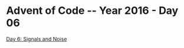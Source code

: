 # Advent of Code -- Year 2016 - Day 06

[Day 6: Signals and Noise](https://adventofcode.com/2016/day/6)
